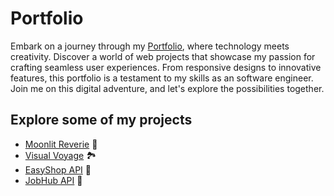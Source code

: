# Portfolio

Embark on a journey through my [Portfolio](https://aaliyahm-portfolio.netlify.app/), where technology meets creativity. Discover a world of web projects that showcase my passion for crafting seamless user experiences. From responsive designs to innovative features, this portfolio is a testament to my skills as an software engineer. Join me on this digital adventure, and let's explore the possibilities together.

## Explore some of my projects

-   [Moonlit Reverie](https://moonlit-reverie-111.netlify.app/) 🔮
-   [Visual Voyage](https://visual-voyage.netlify.app/) 🏞️
-   [EasyShop API](https://e-commerce-api-q5wi.onrender.com/) 🛒
-   [JobHub API](https://jobs-api-docs-4s4o.onrender.com/api-docs/) 💼

